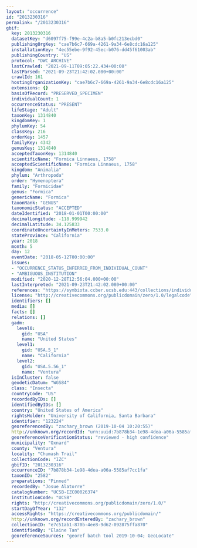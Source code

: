 ```yaml
---
layout: "occurrence"
id: "2013230316"
permalink: "/2013230316"
gbif:
  key: 2013230316
  datasetKey: "d6097f75-f99e-4c2a-b8a5-b0fc213ecbd0"
  publishingOrgKey: "cae7b6c7-669a-4261-9a34-6e8cdc16a125"
  installationKey: "4ec55ebe-9f92-45ec-b076-dd45f61003ab"
  publishingCountry: "US"
  protocol: "DWC_ARCHIVE"
  lastCrawled: "2021-09-11T09:05:22.434+00:00"
  lastParsed: "2021-09-23T21:42:02.080+00:00"
  crawlId: 161
  hostingOrganizationKey: "cae7b6c7-669a-4261-9a34-6e8cdc16a125"
  extensions: {}
  basisOfRecord: "PRESERVED_SPECIMEN"
  individualCount: 1
  occurrenceStatus: "PRESENT"
  lifeStage: "Adult"
  taxonKey: 1314840
  kingdomKey: 1
  phylumKey: 54
  classKey: 216
  orderKey: 1457
  familyKey: 4342
  genusKey: 1314840
  acceptedTaxonKey: 1314840
  scientificName: "Formica Linnaeus, 1758"
  acceptedScientificName: "Formica Linnaeus, 1758"
  kingdom: "Animalia"
  phylum: "Arthropoda"
  order: "Hymenoptera"
  family: "Formicidae"
  genus: "Formica"
  genericName: "Formica"
  taxonRank: "GENUS"
  taxonomicStatus: "ACCEPTED"
  dateIdentified: "2018-01-01T00:00:00"
  decimalLongitude: -118.999942
  decimalLatitude: 34.125833
  coordinateUncertaintyInMeters: 7533.0
  stateProvince: "California"
  year: 2018
  month: 5
  day: 12
  eventDate: "2018-05-12T00:00:00"
  issues:
  - "OCCURRENCE_STATUS_INFERRED_FROM_INDIVIDUAL_COUNT"
  - "AMBIGUOUS_INSTITUTION"
  modified: "2020-12-28T12:56:04.000+00:00"
  lastInterpreted: "2021-09-23T21:42:02.080+00:00"
  references: "https://symbiota.ccber.ucsb.edu:443/collections/individual/index.php?occid=123224"
  license: "http://creativecommons.org/publicdomain/zero/1.0/legalcode"
  identifiers: []
  media: []
  facts: []
  relations: []
  gadm:
    level0:
      gid: "USA"
      name: "United States"
    level1:
      gid: "USA.5_1"
      name: "California"
    level2:
      gid: "USA.5.56_1"
      name: "Ventura"
  isInCluster: false
  geodeticDatum: "WGS84"
  class: "Insecta"
  countryCode: "US"
  recordedByIDs: []
  identifiedByIDs: []
  country: "United States of America"
  rightsHolder: "University of California, Santa Barbara"
  identifier: "123224"
  georeferencedBy: "zachary_brown (2019-10-04 10:20:55)"
  http://unknown.org/recordId: "urn:uuid:7b878b34-1e98-4dea-a06a-5585af7cc1fa"
  georeferenceVerificationStatus: "reviewed - high confidence"
  municipality: "Oxnard"
  county: "Ventura"
  locality: "Chumash Trail"
  collectionCode: "IZC"
  gbifID: "2013230316"
  occurrenceID: "7b878b34-1e98-4dea-a06a-5585af7cc1fa"
  taxonID: "2582"
  preparations: "Pinned"
  recordedBy: "Josue Alatorre"
  catalogNumber: "UCSB-IZC00026374"
  institutionCode: "UCSB"
  rights: "http://creativecommons.org/publicdomain/zero/1.0/"
  startDayOfYear: "132"
  accessRights: "https://creativecommons.org/publicdomain/"
  http://unknown.org/recordEnteredBy: "zachary_brown"
  collectionID: "e7c51ab1-870b-4ee8-9d62-092875ffa870"
  identifiedBy: "Elaine Tan"
  georeferenceSources: "georef batch tool 2019-10-04; GeoLocate"
---
```

